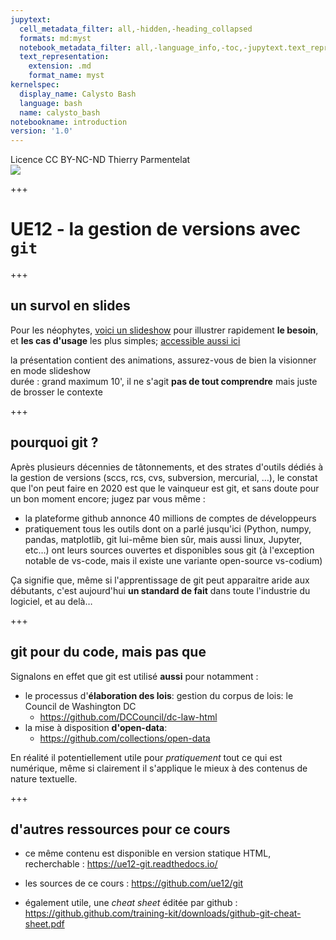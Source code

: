 ```yaml
---
jupytext:
  cell_metadata_filter: all,-hidden,-heading_collapsed
  formats: md:myst
  notebook_metadata_filter: all,-language_info,-toc,-jupytext.text_representation.jupytext_version,-jupytext.text_representation.format_version
  text_representation:
    extension: .md
    format_name: myst
kernelspec:
  display_name: Calysto Bash
  language: bash
  name: calysto_bash
notebookname: introduction
version: '1.0'
---
```


<div class="licence">
<span>Licence CC BY-NC-ND</span>
<span>Thierry Parmentelat</span>
</div>

<img src="media/inria-25-alpha.png" />

+++

# UE12 - la gestion de versions avec `git`

+++

## un survol en slides

Pour les néophytes, [voici un slideshow](media/introduction-git.pdf) pour illustrer rapidement **le besoin**, et **les cas d'usage** les plus simples; [accessible aussi ici](https://github.com/ue12/git/raw/master/notebooks/media/introduction-git.pdf)

la présentation contient des animations, assurez-vous de bien la visionner en mode slideshow  
durée : grand maximum 10', il ne s'agit **pas de tout comprendre** mais juste de brosser le contexte

+++

## pourquoi git ?

Après plusieurs décennies de tâtonnements, et des strates d'outils dédiés à la gestion de versions (sccs, rcs, cvs, subversion, mercurial, …), le constat que l'on peut faire en 2020 est que le vainqueur est git, et sans doute pour un bon moment encore; jugez par vous même :

* la plateforme github annonce 40 millions de comptes de développeurs
* pratiquement tous les outils dont on a parlé jusqu'ici (Python, numpy, pandas, matplotlib, git lui-même bien sûr, mais aussi linux, Jupyter, etc…) ont leurs sources ouvertes et disponibles sous git (à l'exception notable de vs-code, mais il existe une variante open-source vs-codium)

Ça signifie que, même si l'apprentissage de git peut apparaitre aride aux débutants, c'est aujourd'hui **un standard de fait** dans toute l'industrie du logiciel, et au delà…

+++

## git pour du code, mais pas que

Signalons en effet que git est utilisé **aussi** pour notamment :

* le processus d'**élaboration des lois**: gestion du corpus de lois: le Council de Washington DC
  * https://github.com/DCCouncil/dc-law-html
* la mise à disposition **d'open-data**:
  * https://github.com/collections/open-data

En réalité il potentiellement utile pour *pratiquement* tout ce qui est numérique, même si clairement il s'applique le mieux à des contenus de nature textuelle.

+++

## d'autres ressources pour ce cours

* ce même contenu est disponible en version statique HTML, recherchable :
  https://ue12-git.readthedocs.io/

* les sources de ce cours :
  https://github.com/ue12/git
  
* également utile, une *cheat sheet* éditée par github :
  https://github.github.com/training-kit/downloads/github-git-cheat-sheet.pdf

